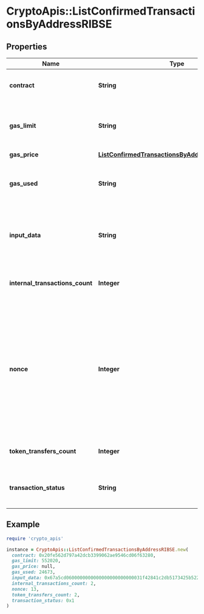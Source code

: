 # CryptoApis::ListConfirmedTransactionsByAddressRIBSE

## Properties

| Name | Type | Description | Notes |
| ---- | ---- | ----------- | ----- |
| **contract** | **String** | Represents the specific transaction contract. |  |
| **gas_limit** | **String** | Represents the amount of gas used by this specific transaction alone. |  |
| **gas_price** | [**ListConfirmedTransactionsByAddressRIBSEGasPrice**](ListConfirmedTransactionsByAddressRIBSEGasPrice.md) |  |  |
| **gas_used** | **String** | Represents the exact unit of gas that was used for the transaction. |  |
| **input_data** | **String** | Represents additional information that is required for the transaction. |  |
| **internal_transactions_count** | **Integer** | Represents the total internal transactions count. |  |
| **nonce** | **Integer** | Represents the sequential running number for an address, starting from 0 for the first transaction. E.g., if the nonce of a transaction is 10, it would be the 11th transaction sent from the sender&#39;s address. |  |
| **token_transfers_count** | **Integer** | Represents the total token transfers count. |  |
| **transaction_status** | **String** | String representation of the transaction status |  |

## Example

```ruby
require 'crypto_apis'

instance = CryptoApis::ListConfirmedTransactionsByAddressRIBSE.new(
  contract: 0x20fe562d797a42dcb3399062ae9546cd06f63280,
  gas_limit: 552020,
  gas_price: null,
  gas_used: 24673,
  input_data: 0x67a5cd0600000000000000000000000031f42841c2db5173425b5223809cf3a38fede360,
  internal_transactions_count: 2,
  nonce: 13,
  token_transfers_count: 2,
  transaction_status: 0x1
)
```

